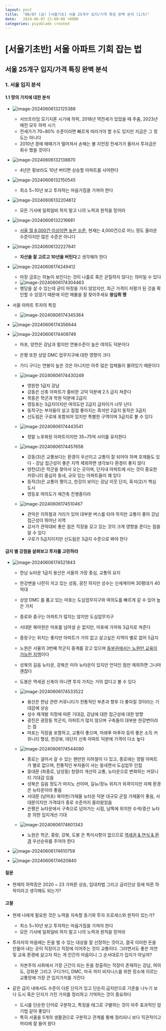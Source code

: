 ```yaml
---
layout: post
title:  "06/07 (금) [서울기초] 서울 25개구 입지/가격 특징 완벽 분석 (1/5)"
date:   2024-06-07 21:00:00 +0900
categories: psyoblade created
---
```


# [서울기초반] 서울 아파트 기회 잡는 법

## 서울 25개구 입지/가격 특징 완벽 분석

### 1. 서울 입지 분석

#### 1.1 땅의 가치에 대한 분석

* ![image-20240606132125388](/private/images/2024-06-06-seoltu-day1/image-20240606132125388.png)
  * 서브프라임 모기지론 시기에 하락, 2018년 역전세가 있었을 때 주춤, 2023년 매전 모두 하락 시기
  * 전세가가 70~80% 수준이라면 빠르게 따라가야 할 수도 있지만 지금은 그 정도는 아니다
  * 2010년 경에 매매가가 떨어져서 손해는 볼 지언정 전세가가 올라서 투자금은 회수 했을 것이다

* ![image-20240606132138870](/private/images/2024-06-06-seoltu-day1/image-20240606132138870.png)
  * 4년은 횡보라도 10년 버티면 상승할 아파트를 사야한다

* ![image-20240606132150545](/private/images/2024-06-06-seoltu-day1/image-20240606132150545.png)
  * 최소 5~10년 보고 투자하는 마음가짐을 가져야 한다

* ![image-20240606132204612](/private/images/2024-06-06-seoltu-day1/image-20240606132204612.png)
  * 모든 기사에 일희일비 하지 말고 나의 노력과 원칙을 믿어라

* ![image-20240606132216681](/private/images/2024-06-06-seoltu-day1/image-20240606132216681.png)
  * <u>서울 월 8,000건 이상이면 높은 수준</u>, 현재는 4,000건으로 어느 정도 올라온 수준이지만 많은 수준은 아니다

* ![image-20240606132227641](/private/images/2024-06-06-seoltu-day1/image-20240606132227641.png)
  * **자산을 잘 고르고 10년을 버틴다**고 생각해야 한다

* ![image-20240606174249412](/private/images/2024-06-07-seoltu-day2/image-20240606174249412.png)
  * 마장 금호는 하늘이 보인다는 것이 나홀로 혹은 균질하지 않다는 의미일 수 있다
  * ![image-20240606174304463](/private/images/2024-06-07-seoltu-day2/image-20240606174304463.png)
  * 행당을 살 수 있는데 굳이 마장을 가지 않았지만, 최근 가격이 저평가 된 것을 확인할 수 있었기 때문에 이런 매물을 잘 찾아주세요 **왕십뤼 짱**

* 서울 아파트 투자의 특징
  * ![image-20240606174345364](/private/images/2024-06-07-seoltu-day2/image-20240606174345364.png)
* ![image-20240606174356644](/private/images/2024-06-07-seoltu-day2/image-20240606174356644.png)
* ![image-20240606174409749](/private/images/2024-06-07-seoltu-day2/image-20240606174409749.png)
  * 마포, 양천은 강남과 멀지만 연봉수준이 높은 여의도 덕분이다
  * 은평 또한 상암 DMC 업무지구에 대한 영향이 크다
  * 가디 구디는 연봉이 높은 것은 아니지만 아주 많은 업체들이 몰려있기 때문이다
  * ![image-20240606174430249](/private/images/2024-06-07-seoltu-day2/image-20240606174430249.png)
    * 영원한 1급지 강남
    * 강동은 신축 아파트가 즐비한 고덕 덕분에 2.5 급지 쳐준다
    * 목동은 학군과 학원 덕분에 2급지
    * 영등포는 3급지이지만 여의도만 2급지 급차이가 너무 난다
    * 동작구는 부자들이 살고 점점 좋아지는 흑석만 2급지 동작은 3급지
    * 신도림은 구로에 포함되어 있지만 특별한 구역이며 3급지로 볼 수 있다

  * ![image-20240606174443541](/private/images/2024-06-07-seoltu-day2/image-20240606174443541.png)
    * 정말 노후화된 아파트이지만 35~75억 사이를 유지한다

  * ![image-20240606174457658](/private/images/2024-06-07-seoltu-day2/image-20240606174457658.png)
    * 강동(3)은 교통보다는 환경이 우선이고 교통이 잘 되어야 하며 호재들도 있다 - 강남 접근성이 좋은 지역 제외하면 생각보다 환경이 좋지 않다
    * 양천(2)은 학군을 찾아서 오는 곳이며, 단지내 아파트에 사는 것이 중요한 커뮤니티 중심의 동네, 규모 있는 아파트들이 꽤 있다
    * 동작(3)은 교통이 짱이고, 한강이 보이는 강남 이웃 단지, 흑석(2)가 핵심 도시
    * 영등포 여의도가 재건축 진행중이라 

  * ![image-20240606174510467](/private/images/2024-06-07-seoltu-day2/image-20240606174510467.png)
    * 관악은 지하철과 거리가 있어 대부분 버스를 타야 하지만 교통이 좋아 강남 접근성이 뛰어난 지역
    * 강서가 관악대비 좋은 점은 직장을 갖고 있는 것이 크게 영향을 준다는 점을 알 수 있다
    * 구로가 5급지이지만 신도림은 3급지 수준으로 봐야 한다


#### 급지 별 강점을 살펴보고 투자를 고민하라

* ![image-20240606174521843](/private/images/2024-06-07-seoltu-day2/image-20240606174521843.png)
  * 한남 뉴타운 1급지 용산은 서울의 가장 중심, 교통의 요지
  * 한강변을 나란히 끼고 있는 성동, 광진 하지만 성수는 신세계이며 30평대가 40억대
  * 상암 DMC 를 품고 있는 마포는 도심업무지구와 여의도를 빠르게 갈 수 있어 높은 가치
  * 종로와 중구는 아파트가 많지는 않지만 도심업무지구
  * 서대문 북아현은 마포를 넘어설 순 없지만, 마포에 가까워 3급지로 쳐준다
  * 중랑구는 위치는 좋지만 아파트가 거의 없고 살고싶은 지역이 별로 없어 5급지
  * 노원은 서울의 3번째 학군지 중계를 갖고 있으며 <u>동부권에서는 노원만 교육이 가능한 지역</u>이다
  * 성북의 길음 뉴타운, 강북은 미아 뉴타운이 있지만 언덕인 점만 제외하면 그나마 괜찮다
  * 도봉은 역세권 신축이 아니면 투자 가치는 거의 없다고 볼 수 있다
  * ![image-20240606174533522](/private/images/2024-06-07-seoltu-day2/image-20240606174533522.png)
    * 용산은 한남 관련 커뮤니티가 전통적인 부촌과 향후 더 좋아질 것이라는 기대감에 상승
    * 성수 재개발 지정에 따른 기대감, 강남에 대한 접근성에 대한 방향
    * 광진은 광장동 학군지, 아파트가 많지 않으며 구축들이 대부분 한강변이라는 점
    * 마포는 직장을 포함하고, 교통이 좋으며, 마래푸 마푸자 등의 좋은 소득 커뮤니티 형성, 한강뷰, 대단지 신축 아파트 덕분에 가격이 다소 높다

  * ![image-20240606174544080](/private/images/2024-06-07-seoltu-day2/image-20240606174544080.png)
    * 종로는 걸어서 갈 수 있는 왠만한 지하철이 다 있고, 종로에는 정말 아파트가 별로 없으며, 전통적인 부자들이 사는 동네면서 도심업무 인접
    * 동대문 (좌종로, 남성동) 청량리 개선의 교통, 뉴타운으로 변화하는 커뮤니티 기대감 있음
    * 성북은 길음 정도가 마지노 선이며, 길뉴/장뉴 위치가 외곽이지만 자체 환경은 뉴타운이라 좋음
    * 서대문 (남마포) 북아현/가재울 뉴타운 덕분 대규모 균질 가재울이 좋음, 서대문이지만 가격대가 종로 수준까지 올라왔었음
    * 은평은 뉴타운에서 구축으로 넘어가는 시점, 남쪽에 위치한 수색/증산 뉴타운 의한 입지개선 기대

  * ![image-20240606174601343](/private/images/2024-06-07-seoltu-day2/image-20240606174601343.png)
    * 노원은 학군, 중랑, 강북, 도봉 은 특이사항이 없으므로 <u>역세권 & 연식 & 환경</u> 우선순위를 주어야 한다

* ![image-20240606174610759](/private/images/2024-06-07-seoltu-day2/image-20240606174610759.png)
* ![image-20240606174620840](/private/images/2024-06-07-seoltu-day2/image-20240606174620840.png)



#### 질문

* 현재의 하락장은 2020 ~ 23 가파른 상승, 임대차법 그리고 금리인상 등에 따른 하락이라고 생각해도 되는가?



#### 고찰

* 현재 나에게 필요한 것은 노력을 지속할 동기와 투자 프로세스와 원칙이 있는가?
  * 최소 5~10년 보고 투자하는 마음가짐을 가져야 한다
  * 모든 기사에 일희일비 하지 말고 나의 노력과 원칙을 믿어라

* 투자자의 마음에는 돈을 벌 수 있는 대상을 잘 선정하는 것이고, 결국 이러한 돈을 만들어 내는 곳이 직장이고 직장에 이어주는 것이 교통이다. 그러면서도 좋은 자연 및 교육 환경에 살고자 하는 게 인간의 마음이니 그 순서대로가 입지가 아닐까?
  * 자본주의 사회에서 가장 근간이 되는 돈을 창출하는 직장이 존재하는 강남, 여의도, 강화문 그리고 구디가디, DMC, 마곡 까지 비지니스를 위한 장소에 이르는 교통망에 가장 큰 입지가치를 가진다
* 같은 급지 내에서도 수준이 다른 단지가 있고 단순히 급지만으로 기준을 나누기 보다 도시 혹은 단지가 가진 가치를 정리하고 기억하는 것이 중요하다
  * 도시를 단순한 단어로 구분하고, 특징을 태그로 구별하는 것이 아주 효과적인 암기법 같아 좋았다
  * 특히 서울을 5개의 생활권으로 구분하고 관계를 통해 정리되니 보다 직관적이고 머리에 잘 들어 왔다
